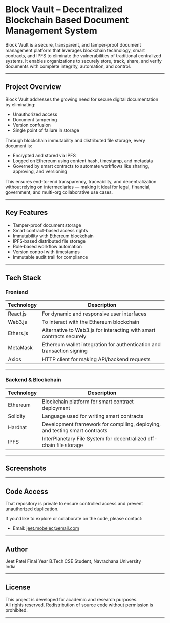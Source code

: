 # Block Vault – Decentralized Blockchain Based Document Management System

Block Vault is a secure, transparent, and tamper-proof document management platform that leverages blockchain technology, smart contracts, and IPFS to eliminate the vulnerabilities of traditional centralized systems. It enables organizations to securely store, track, share, and verify documents with complete integrity, automation, and control.

---

## Project Overview

Block Vault addresses the growing need for secure digital documentation by eliminating:
- Unauthorized access
- Document tampering
- Version confusion
- Single point of failure in storage

Through blockchain immutability and distributed file storage, every document is:
- Encrypted and stored via IPFS
- Logged on Ethereum using content hash, timestamp, and metadata
- Governed by smart contracts to automate workflows like sharing, approving, and versioning

This ensures end-to-end transparency, traceability, and decentralization without relying on intermediaries — making it ideal for legal, financial, government, and multi-org collaborative use cases.

---

## Key Features

- Tamper-proof document storage
- Smart contract-based access rights
- Immutability with Ethereum blockchain
- IPFS-based distributed file storage
- Role-based workflow automation
- Version control with timestamps
- Immutable audit trail for compliance

---

## Tech Stack

### Frontend

| Technology   | Description                                                                 |
|--------------|-----------------------------------------------------------------------------|
| React.js     | For dynamic and responsive user interfaces                                 |
| Web3.js      | To interact with the Ethereum blockchain                                   |
| Ethers.js    | Alternative to Web3.js for interacting with smart contracts securely       |
| MetaMask     | Ethereum wallet integration for authentication and transaction signing     |
| Axios        | HTTP client for making API/backend requests                                |

---

### Backend & Blockchain

| Technology     | Description                                                                 |
|----------------|-----------------------------------------------------------------------------|
| Ethereum       | Blockchain platform for smart contract deployment                          |
| Solidity       | Language used for writing smart contracts                                  |
| Hardhat        | Development framework for compiling, deploying, and testing smart contracts |
| IPFS           | InterPlanetary File System for decentralized off-chain file storage        |

---

## Screenshots



---

## Code Access

That repository is private to ensure controlled access and prevent unauthorized duplication.

If you'd like to explore or collaborate on the code, please contact:

- Email: jeet.mobelec@email.com

---

## Author

Jeet Patel
Final Year B.Tech CSE Student, Navrachana University  
India  

---

## License

This project is developed for academic and research purposes.  
All rights reserved. Redistribution of source code without permission is prohibited.

---
